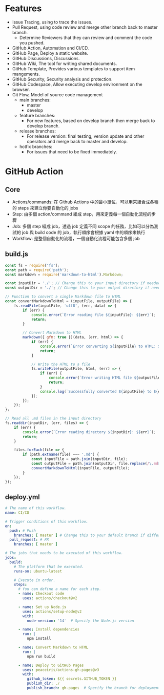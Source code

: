 <link rel="stylesheet" type="text/css" href="../../styles.css">

# Features
- Issue Tracing, using to trace the issues.
- Pull Request, using code review and merge other branch back to master branch.
  - Determine Reviewers that they can review and comment the code you pushed.
- GitHub Action, Automation and CI/CD.
- GitHub Page, Deploy a static website.
- GitHub Discussions, Discussions.
- GitHub Wiki, The tool for writing shared documents.
- GitHub Template, Provides various templates to support item mangements.
- GitHub Security, Security analysis and protection.
- GitHub Codespace, Allow executing develop environment on the browser.
- Git Flow, Model of source code management
  - main branches:
    - master
    - develop
  - feature branches: 
    - For new features, based on develop branch then merge back to develop branch.
  - release branches: 
    - For release version: final testing, version update and other operators and merge back to master and develop.
  - hotfix branches:
    - For issues that need to be fixed immediately.

# GitHub Action
## Core
- Actions/commands: 在 Github Actions 中的最小單位，可以用來組合成各種的 steps 來建立你要自動化的 jobs 
- Step: 由多個 action/command 組成 step，用來定義每一個自動化流程的步驟
- Job: 多個 step 組成 job，透過 job 定義不同 scope 的任務，比如可以分為測試的 job 與 build code 的 job，執行順序會根據 yaml 中的順序來執行
- Workflow: 是整個自動化的流程，一個自動化流程可能包含多個 job

## build.js
``` JavaScript
const fs = require('fs');
const path = require('path');
const markdown = require('markdown-to-html').Markdown;

const inputDir = './'; // Change this to your input directory if needed
const outputDir = './'; // Change this to your output directory if needed

// Function to convert a single Markdown file to HTML
const convertMarkdownToHtml = (inputFile, outputFile) => {
    fs.readFile(inputFile, 'utf8', (err, data) => {
        if (err) {
            console.error(`Error reading file ${inputFile}: ${err}`);
            return;
        }

        // Convert Markdown to HTML
        markdown({ gfm: true })(data, (err, html) => {
            if (err) {
                console.error(`Error converting ${inputFile} to HTML: ${err}`);
                return;
            }

            // Write the HTML to a file
            fs.writeFile(outputFile, html, (err) => {
                if (err) {
                    console.error(`Error writing HTML file ${outputFile}: ${err}`);
                    return;
                }
                console.log(`Successfully converted ${inputFile} to ${outputFile}`);
            });
        });
    });
};

// Read all .md files in the input directory
fs.readdir(inputDir, (err, files) => {
    if (err) {
        console.error(`Error reading directory ${inputDir}: ${err}`);
        return;
    }

    files.forEach(file => {
        if (path.extname(file) === '.md') {
            const inputFile = path.join(inputDir, file);
            const outputFile = path.join(outputDir, file.replace(/\.md$/, '.html'));
            convertMarkdownToHtml(inputFile, outputFile);
        }
    });
});
```

## deploy.yml
```YAML
# The name of this workflow.
name: CI/CD

# Trigger conditions of this workflow.
on:
  push: # Push
    branches: [ master ] # Change this to your default branch if different
  pull_request: # PR
    branches: [ master ]

# The jobs that needs to be executed of this workflow.
jobs:
  build:
    # The platform that be executed.
    runs-on: ubuntu-latest

    # Execute in order.
    steps:
      # You can define a name for each step.
      - name: Checkout code
        uses: actions/checkout@v2

      - name: Set up Node.js
        uses: actions/setup-node@v2
        with:
          node-version: '14'  # Specify the Node.js version

      - name: Install dependencies
        run: |
          npm install

      - name: Convert Markdown to HTML
        run: |
          npm run build

      - name: Deploy to GitHub Pages
        uses: peaceiris/actions-gh-pages@v3
        with:
          github_token: ${{ secrets.GITHUB_TOKEN }}
          publish_dir: ./
          publish_branch: gh-pages  # Specify the branch for deployment
```

